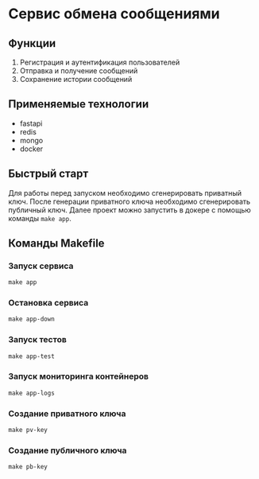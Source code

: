 # Сервис обмена сообщениями

## Функции
1. Регистрация и аутентификация пользователей
2. Отправка и получение сообщений
3. Сохранение истории сообщений


## Применяемые технологии
- fastapi
- redis
- mongo
- docker

## Быстрый старт

Для работы перед запуском необходимо сгенерировать приватный ключ. После генерации приватного ключа необходимо сгенерировать публичный ключ. Далее проект можно запустить в докере с помощью команды `make app`.

## Команды Makefile
### Запуск сервиса
```Makefile
make app
```
### Остановка сервиса
```Makefile
make app-down
```

### Запуск тестов
```Makefile
make app-test
```

### Запуск мониторинга контейнеров
```Makefile
make app-logs
```

### Создание приватного ключа
```Makefile
make pv-key
```

### Создание публичного ключа
```Makefile
make pb-key
```

